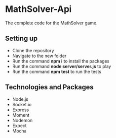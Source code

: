 # MathSolver-Api
The complete code for the MathSolver game. 

## Setting up
- Clone the repository
- Navigate to the new folder
- Run the command **npm i** to install the packages
- Run the command **node server/server.js** to play
- Run the command **npm test** to run the tests

## Technologies and Packages
- Node.js
- Socket.io
- Express
- Moment
- Nodemon
- Expect
- Mocha
